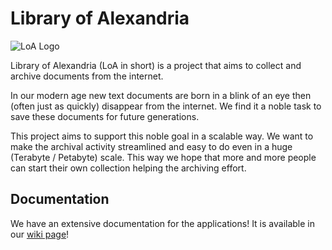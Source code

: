 # Library of Alexandria

![LoA Logo](https://i.imgur.com/xJLWPpf.png)

Library of Alexandria (LoA in short) is a project that aims to collect and archive documents from the internet.

In our modern age new text documents are born in a blink of an eye then (often just as quickly) disappear from the internet. We find it a noble task to save these documents for future generations.

This project aims to support this noble goal in a scalable way. We want to make the archival activity streamlined and easy to do even in a huge (Terabyte / Petabyte) scale. This way we hope that more and more people can start their own collection helping the archiving effort.

## Documentation

We have an extensive documentation for the applications! It is available in our [wiki page](https://github.com/bottomless-archive-project/library-of-alexandria/wiki)!
